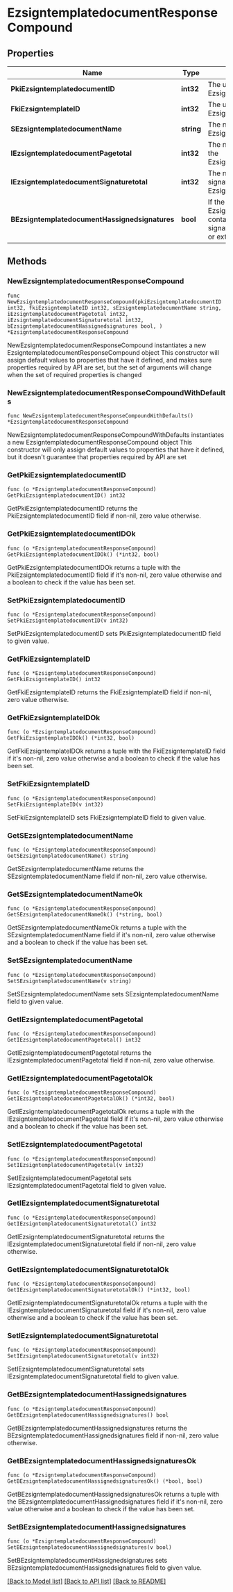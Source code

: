 # EzsigntemplatedocumentResponseCompound

## Properties

Name | Type | Description | Notes
------------ | ------------- | ------------- | -------------
**PkiEzsigntemplatedocumentID** | **int32** | The unique ID of the Ezsigntemplatedocument | 
**FkiEzsigntemplateID** | **int32** | The unique ID of the Ezsigntemplate | 
**SEzsigntemplatedocumentName** | **string** | The name of the Ezsigntemplatedocument. | 
**IEzsigntemplatedocumentPagetotal** | **int32** | The number of pages in the Ezsigntemplatedocument. | 
**IEzsigntemplatedocumentSignaturetotal** | **int32** | The number of total signatures in the Ezsigntemplate. | 
**BEzsigntemplatedocumentHassignedsignatures** | **bool** | If the Ezsigntemplatedocument contains signed signatures (From internal or external sources) | 

## Methods

### NewEzsigntemplatedocumentResponseCompound

`func NewEzsigntemplatedocumentResponseCompound(pkiEzsigntemplatedocumentID int32, fkiEzsigntemplateID int32, sEzsigntemplatedocumentName string, iEzsigntemplatedocumentPagetotal int32, iEzsigntemplatedocumentSignaturetotal int32, bEzsigntemplatedocumentHassignedsignatures bool, ) *EzsigntemplatedocumentResponseCompound`

NewEzsigntemplatedocumentResponseCompound instantiates a new EzsigntemplatedocumentResponseCompound object
This constructor will assign default values to properties that have it defined,
and makes sure properties required by API are set, but the set of arguments
will change when the set of required properties is changed

### NewEzsigntemplatedocumentResponseCompoundWithDefaults

`func NewEzsigntemplatedocumentResponseCompoundWithDefaults() *EzsigntemplatedocumentResponseCompound`

NewEzsigntemplatedocumentResponseCompoundWithDefaults instantiates a new EzsigntemplatedocumentResponseCompound object
This constructor will only assign default values to properties that have it defined,
but it doesn't guarantee that properties required by API are set

### GetPkiEzsigntemplatedocumentID

`func (o *EzsigntemplatedocumentResponseCompound) GetPkiEzsigntemplatedocumentID() int32`

GetPkiEzsigntemplatedocumentID returns the PkiEzsigntemplatedocumentID field if non-nil, zero value otherwise.

### GetPkiEzsigntemplatedocumentIDOk

`func (o *EzsigntemplatedocumentResponseCompound) GetPkiEzsigntemplatedocumentIDOk() (*int32, bool)`

GetPkiEzsigntemplatedocumentIDOk returns a tuple with the PkiEzsigntemplatedocumentID field if it's non-nil, zero value otherwise
and a boolean to check if the value has been set.

### SetPkiEzsigntemplatedocumentID

`func (o *EzsigntemplatedocumentResponseCompound) SetPkiEzsigntemplatedocumentID(v int32)`

SetPkiEzsigntemplatedocumentID sets PkiEzsigntemplatedocumentID field to given value.


### GetFkiEzsigntemplateID

`func (o *EzsigntemplatedocumentResponseCompound) GetFkiEzsigntemplateID() int32`

GetFkiEzsigntemplateID returns the FkiEzsigntemplateID field if non-nil, zero value otherwise.

### GetFkiEzsigntemplateIDOk

`func (o *EzsigntemplatedocumentResponseCompound) GetFkiEzsigntemplateIDOk() (*int32, bool)`

GetFkiEzsigntemplateIDOk returns a tuple with the FkiEzsigntemplateID field if it's non-nil, zero value otherwise
and a boolean to check if the value has been set.

### SetFkiEzsigntemplateID

`func (o *EzsigntemplatedocumentResponseCompound) SetFkiEzsigntemplateID(v int32)`

SetFkiEzsigntemplateID sets FkiEzsigntemplateID field to given value.


### GetSEzsigntemplatedocumentName

`func (o *EzsigntemplatedocumentResponseCompound) GetSEzsigntemplatedocumentName() string`

GetSEzsigntemplatedocumentName returns the SEzsigntemplatedocumentName field if non-nil, zero value otherwise.

### GetSEzsigntemplatedocumentNameOk

`func (o *EzsigntemplatedocumentResponseCompound) GetSEzsigntemplatedocumentNameOk() (*string, bool)`

GetSEzsigntemplatedocumentNameOk returns a tuple with the SEzsigntemplatedocumentName field if it's non-nil, zero value otherwise
and a boolean to check if the value has been set.

### SetSEzsigntemplatedocumentName

`func (o *EzsigntemplatedocumentResponseCompound) SetSEzsigntemplatedocumentName(v string)`

SetSEzsigntemplatedocumentName sets SEzsigntemplatedocumentName field to given value.


### GetIEzsigntemplatedocumentPagetotal

`func (o *EzsigntemplatedocumentResponseCompound) GetIEzsigntemplatedocumentPagetotal() int32`

GetIEzsigntemplatedocumentPagetotal returns the IEzsigntemplatedocumentPagetotal field if non-nil, zero value otherwise.

### GetIEzsigntemplatedocumentPagetotalOk

`func (o *EzsigntemplatedocumentResponseCompound) GetIEzsigntemplatedocumentPagetotalOk() (*int32, bool)`

GetIEzsigntemplatedocumentPagetotalOk returns a tuple with the IEzsigntemplatedocumentPagetotal field if it's non-nil, zero value otherwise
and a boolean to check if the value has been set.

### SetIEzsigntemplatedocumentPagetotal

`func (o *EzsigntemplatedocumentResponseCompound) SetIEzsigntemplatedocumentPagetotal(v int32)`

SetIEzsigntemplatedocumentPagetotal sets IEzsigntemplatedocumentPagetotal field to given value.


### GetIEzsigntemplatedocumentSignaturetotal

`func (o *EzsigntemplatedocumentResponseCompound) GetIEzsigntemplatedocumentSignaturetotal() int32`

GetIEzsigntemplatedocumentSignaturetotal returns the IEzsigntemplatedocumentSignaturetotal field if non-nil, zero value otherwise.

### GetIEzsigntemplatedocumentSignaturetotalOk

`func (o *EzsigntemplatedocumentResponseCompound) GetIEzsigntemplatedocumentSignaturetotalOk() (*int32, bool)`

GetIEzsigntemplatedocumentSignaturetotalOk returns a tuple with the IEzsigntemplatedocumentSignaturetotal field if it's non-nil, zero value otherwise
and a boolean to check if the value has been set.

### SetIEzsigntemplatedocumentSignaturetotal

`func (o *EzsigntemplatedocumentResponseCompound) SetIEzsigntemplatedocumentSignaturetotal(v int32)`

SetIEzsigntemplatedocumentSignaturetotal sets IEzsigntemplatedocumentSignaturetotal field to given value.


### GetBEzsigntemplatedocumentHassignedsignatures

`func (o *EzsigntemplatedocumentResponseCompound) GetBEzsigntemplatedocumentHassignedsignatures() bool`

GetBEzsigntemplatedocumentHassignedsignatures returns the BEzsigntemplatedocumentHassignedsignatures field if non-nil, zero value otherwise.

### GetBEzsigntemplatedocumentHassignedsignaturesOk

`func (o *EzsigntemplatedocumentResponseCompound) GetBEzsigntemplatedocumentHassignedsignaturesOk() (*bool, bool)`

GetBEzsigntemplatedocumentHassignedsignaturesOk returns a tuple with the BEzsigntemplatedocumentHassignedsignatures field if it's non-nil, zero value otherwise
and a boolean to check if the value has been set.

### SetBEzsigntemplatedocumentHassignedsignatures

`func (o *EzsigntemplatedocumentResponseCompound) SetBEzsigntemplatedocumentHassignedsignatures(v bool)`

SetBEzsigntemplatedocumentHassignedsignatures sets BEzsigntemplatedocumentHassignedsignatures field to given value.



[[Back to Model list]](../README.md#documentation-for-models) [[Back to API list]](../README.md#documentation-for-api-endpoints) [[Back to README]](../README.md)


